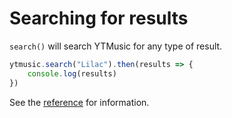 # Searching for results

`search()` will search YTMusic for any type of result.

```ts
ytmusic.search("Lilac").then(results => {
	console.log(results)
})
```

See the [reference](../../references/ytmusic-methods/search.html) for information.
